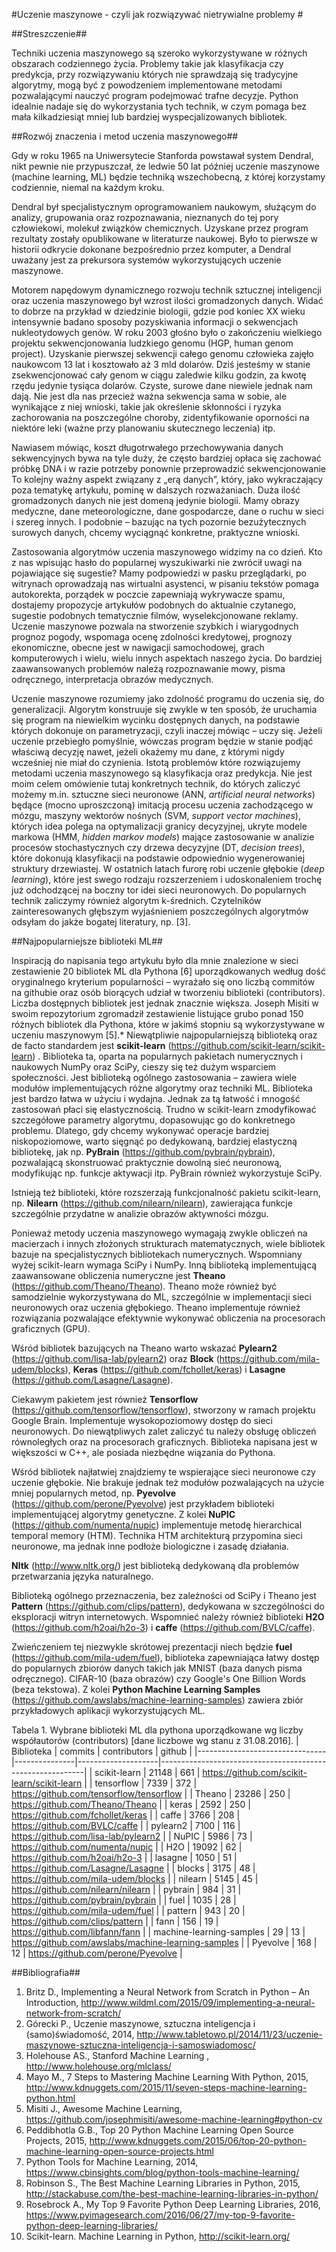 #Uczenie maszynowe - czyli jak rozwiązywać nietrywialne problemy #

##Streszczenie##

Techniki uczenia maszynowego są szeroko wykorzystywane w różnych obszarach codziennego życia. Problemy takie jak klasyfikacja czy predykcja, przy rozwiązywaniu których nie sprawdzają się tradycyjne algorytmy, mogą być z powodzeniem implementowane metodami pozwalającymi nauczyć program podejmować trafne decyzje. Python idealnie nadaje się do wykorzystania tych technik, w czym pomaga bez mała kilkadziesiąt mniej lub bardziej wyspecjalizowanych bibliotek.

##Rozwój znaczenia i metod uczenia maszynowego##

Gdy w roku 1965 na Uniwersytecie Stanforda powstawał system Dendral, nikt pewnie nie przypuszczał, że ledwie 50 lat później uczenie maszynowe (machine learning, ML) będzie techniką wszechobecną, z której korzystamy codziennie, niemal na każdym kroku.

Dendral był specjalistycznym oprogramowaniem naukowym, służącym do analizy, grupowania oraz rozpoznawania, nieznanych do tej pory człowiekowi, molekuł związków chemicznych. Uzyskane przez program rezultaty zostały opublikowane w literaturze naukowej. Było to pierwsze w historii odkrycie dokonane bezpośrednio przez komputer, a Dendral uważany jest za prekursora systemów wykorzystujących uczenie maszynowe.

Motorem napędowym dynamicznego rozwoju technik sztucznej inteligencji oraz uczenia maszynowego był wzrost ilości gromadzonych danych. Widać to dobrze na przykład w dziedzinie biologii, gdzie pod koniec XX wieku intensywnie badano sposoby pozyskiwania informacji o sekwencjach nukleotydowych genów. W roku 2003 głośno było o zakończeniu wielkiego projektu sekwencjonowania ludzkiego genomu (HGP, human genom project). Uzyskanie pierwszej sekwencji całego genomu człowieka zajęło naukowcom 13 lat i kosztowało aż 3 mld dolarów. Dziś jesteśmy w stanie zsekwencjonować cały genom w ciągu zaledwie kilku godzin, za kwotę rzędu jedynie tysiąca dolarów. Czyste, surowe dane niewiele jednak nam dają. Nie jest dla nas przecież ważna sekwencja sama w sobie, ale wynikające z niej wnioski, takie jak określenie skłonności i ryzyka zachorowania na poszczególne choroby, zidentyfikowanie oporności na niektóre leki (ważne przy planowaniu skutecznego leczenia) itp. 

Nawiasem mówiąc, koszt długotrwałego przechowywania danych sekwencyjnych bywa na tyle duży, że często bardziej opłaca się zachować próbkę DNA i w razie potrzeby ponownie przeprowadzić sekwencjonowanie  To kolejny ważny aspekt związany z „erą danych”, który, jako wykraczający poza tematykę artykułu, pominę w dalszych rozważaniach.
Duża ilość gromadzonych danych nie jest domeną jedynie biologii. Mamy obrazy medyczne, dane meteorologiczne, dane gospodarcze, dane o ruchu w sieci i szereg innych. I podobnie – bazując na tych pozornie bezużytecznych surowych danych, chcemy wyciągnąć konkretne, praktyczne wnioski.

Zastosowania algorytmów uczenia maszynowego widzimy na co dzień. Kto z nas wpisując hasło do popularnej wyszukiwarki nie zwrócił uwagi na pojawiające się sugestie? Mamy podpowiedzi w pasku przeglądarki, po witrynach oprowadzają nas wirtualni asystenci, w pisaniu tekstów pomaga autokorekta, porządek w poczcie zapewniają wykrywacze spamu, dostajemy propozycje artykułów podobnych do aktualnie czytanego, sugestie podobnych tematycznie filmów, wyselekcjonowane reklamy. Uczenie maszynowe pozwala na stworzenie szybkich i wiarygodnych prognoz pogody, wspomaga ocenę zdolności kredytowej, prognozy ekonomiczne, obecne jest w nawigacji samochodowej, grach komputerowych i wielu, wielu innych aspektach naszego życia. Do bardziej zaawansowanych problemów należą rozpoznawanie mowy, pisma odręcznego, interpretacja obrazów medycznych.

Uczenie maszynowe rozumiemy jako zdolność programu do uczenia się, do generalizacji. Algorytm konstruuje się zwykle w ten sposób, że uruchamia się program na niewielkim wycinku dostępnych danych, na podstawie których dokonuje on parametryzacji, czyli inaczej mówiąc – uczy się. Jeżeli uczenie przebiegło pomyślnie, wówczas program będzie w stanie podjąć właściwą decyzję nawet, jeżeli okażemy mu dane, z którymi nigdy wcześniej nie miał do czynienia.
Istotą problemów które rozwiązujemy metodami uczenia maszynowego są klasyfikacja oraz predykcja. Nie jest moim celem omówienie tutaj konkretnych technik, do których zaliczyć możemy m.in. sztuczne sieci neuronowe (ANN, *artificial neural networks*) będące (mocno uproszczoną) imitacją procesu uczenia zachodzącego w mózgu, maszyny wektorów nośnych (SVM, *support vector machines*), których idea polega na optymalizacji granicy decyzyjnej, ukryte modele markowa (HMM, *hidden markov models*) mające zastosowanie w analizie procesów stochastycznych czy drzewa decyzyjne (DT, *decision trees*), które dokonują klasyfikacji na podstawie odpowiednio wygenerowaniej struktury drzewiastej. W ostatnich latach furorę robi uczenie głębokie (*deep learning*), które jest swego rodzaju rozszerzeniem i udoskonaleniem trochę już odchodzącej na boczny tor idei sieci neuronowych. Do popularnych technik zaliczymy również algorytm k-średnich. Czytelników zainteresowanych głębszym wyjaśnieniem poszczególnych algorytmów odsyłam do jakże bogatej literatury, np. [3].

##Najpopularniejsze biblioteki ML##

Inspiracją do napisania tego artykułu było dla mnie znalezione w sieci zestawienie 20 bibliotek ML dla Pythona [6] uporządkowanych według dość oryginalnego kryterium popularności – wyrażało się ono liczbą commitów na githubie oraz osób biorących udział w tworzeniu biblioteki (contributors). Liczba dostępnych bibliotek jest jednak znacznie większa. Joseph Misiti w swoim repozytorium zgromadził zestawienie listujące grubo ponad 150 różnych bibliotek dla Pythona, które w jakimś stopniu są wykorzystywane w uczeniu maszynowym [5].*
Niewątpliwie najpopularniejszą biblioteką oraz de facto standardem jest **scikit-learn** (https://github.com/scikit-learn/scikit-learn) . Biblioteka ta, oparta na popularnych pakietach numerycznych i naukowych NumPy oraz SciPy, cieszy się też dużym wsparciem społeczności. Jest biblioteką ogólnego zastosowania – zawiera wiele modułów implementujących różne algorytmy oraz techniki ML. Biblioteka jest bardzo łatwa w użyciu i wydajna. Jednak za tą łatwość i mnogość zastosowań płaci się elastycznością. Trudno w scikit-learn zmodyfikować szczegółowe parametry algorytmu, dopasowując go do konkretnego problemu. Dlatego, gdy chcemy wykonywać operacje bardziej niskopoziomowe, warto sięgnąć po dedykowaną, bardziej elastyczną bibliotekę, jak np. **PyBrain** (https://github.com/pybrain/pybrain), pozwalającą skonstruować praktycznie dowolną sieć neuronową, modyfikując np. funkcje aktywacji itp. PyBrain również wykorzystuje SciPy.

Istnieją też biblioteki, które rozszerzają funkcjonalność pakietu scikit-learn, np. **Nilearn** (https://github.com/nilearn/nilearn), zawierająca funkcje szczególnie przydatne w analizie obrazów aktywności mózgu.

Ponieważ metody uczenia maszynowego wymagają zwykle obliczeń na macierzach i innych złożonych strukturach matematycznych, wiele bibliotek bazuje na specjalistycznych bibliotekach numerycznych. Wspomniany wyżej scikit-learn wymaga SciPy i NumPy. Inną biblioteką implementującą zaawansowane obliczenia numeryczne jest **Theano** (https://github.com/Theano/Theano). Theano może również być samodzielnie wykorzystywana do ML, szczególnie w implementacji sieci neuronowych oraz uczenia głębokiego. Theano implementuje również rozwiązania pozwalające efektywnie wykonywać obliczenia na procesorach graficznych (GPU). 

Wśród bibliotek bazujących na Theano warto wskazać **Pylearn2** (https://github.com/lisa-lab/pylearn2) oraz **Block** (https://github.com/mila-udem/blocks), **Keras** (https://github.com/fchollet/keras) i **Lasagne** (https://github.com/Lasagne/Lasagne).

Ciekawym pakietem jest również **Tensorflow** (https://github.com/tensorflow/tensorflow), stworzony w ramach projektu Google Brain. Implementuje wysokopoziomowy dostęp do sieci neuronowych. Do niewątpliwych zalet zaliczyć tu należy obsługę obliczeń równoległych oraz na procesorach graficznych. Biblioteka napisana jest w większości w C++, ale posiada niezbędne wiązania do Pythona.

Wśród bibliotek najłatwiej znajdziemy te wspierające sieci neuronowe czy uczenie głębokie. Nie brakuje jednak też modułów pozwalających na użycie mniej popularnych metod, np. **Pyevolve** (https://github.com/perone/Pyevolve) jest przykładem biblioteki implementującej algorytmy genetyczne. Z kolei **NuPIC** (https://github.com/numenta/nupic) implementuje metodę hierarchical temporal memory (HTM). Technika HTM architekturą przypomina sieci neuronowe, ma jednak inne podłoże biologiczne i zasadę działania.

**Nltk** (http://www.nltk.org/) jest biblioteką dedykowaną dla problemów przetwarzania języka naturalnego.

Biblioteką ogólnego przeznaczenia, bez zależności od SciPy i Theano jest **Pattern** (https://github.com/clips/pattern), dedykowana w szczególności do eksploracji witryn internetowych. Wspomnieć należy również biblioteki **H2O** (https://github.com/h2oai/h2o-3)  i **caffe** (https://github.com/BVLC/caffe).

Zwieńczeniem tej niezwykle skrótowej prezentacji niech będzie **fuel** (https://github.com/mila-udem/fuel), biblioteka zapewniająca łatwy dostęp do popularnych zbiorów danych takich jak MNIST (baza danych pisma odręcznego). CIFAR-10 (baza obrazów) czy Google's One Billion Words (beza tekstowa). Z kolei **Python Machine Learning Samples** (https://github.com/awslabs/machine-learning-samples) zawiera zbiór przykładowych aplikacji wykorzystujących ML.
 
Tabela 1. Wybrane biblioteki ML dla pythona uporządkowane wg liczby współautorów (contributors) [dane liczbowe wg stanu z 31.08.2016].
|    Biblioteka                  |    commits    |    contributors    |    github                                                 |
|--------------------------------|---------------|--------------------|-----------------------------------------------------------|
|    scikit-learn                |    21148      |    661             |    https://github.com/scikit-learn/scikit-learn           |
|    tensorflow                  |    7339       |    372             |    https://github.com/tensorflow/tensorflow               |
|    Theano                      |    23286      |    250             |    https://github.com/Theano/Theano                       |
|    keras                       |    2592       |    250             |    https://github.com/fchollet/keras                      |
|    caffe                       |    3766       |    208             |    https://github.com/BVLC/caffe                          |
|    pylearn2                    |    7100       |    116             | https://github.com/lisa-lab/pylearn2                      |
|    NuPIC                       |    5986       |    73              | https://github.com/numenta/nupic                          |
|    H2O                         |    19092      |    62              | https://github.com/h2oai/h2o-3                            |
|    lasagne                     |    1050       |    51              |    https://github.com/Lasagne/Lasagne                     |
|    blocks                      |    3175       |    48              |    https://github.com/mila-udem/blocks                    |
|    nilearn                     |    5145       |    45              |    https://github.com/nilearn/nilearn                     |
|    pybrain                     |    984        |    31              | https://github.com/pybrain/pybrain                        |
|    fuel                        |    1035       |    28              |    https://github.com/mila-udem/fuel                      |
|    pattern                     |    943        |    20              | https://github.com/clips/pattern                          |
|    fann                        |    156        |    19              |    https://github.com/libfann/fann                        |
|    machine-learning-samples    |    29         |    13              |    https://github.com/awslabs/machine-learning-samples    |
|    Pyevolve                    |    168        |    12              |    https://github.com/perone/Pyevolve                     |


##Bibliografia##

1.	Britz D., Implementing a Neural Network from Scratch in Python – An Introduction, http://www.wildml.com/2015/09/implementing-a-neural-network-from-scratch/
2.	Górecki P., Uczenie maszynowe, sztuczna inteligencja i (samo)świadomość, 2014,  http://www.tabletowo.pl/2014/11/23/uczenie-maszynowe-sztuczna-inteligencja-i-samoswiadomosc/
3.	Holehouse AS., Stanford Machine Learning , http://www.holehouse.org/mlclass/
4.	Mayo M., 7 Steps to Mastering Machine Learning With Python, 2015, http://www.kdnuggets.com/2015/11/seven-steps-machine-learning-python.html
5.	Misiti J., Awesome Machine Learning, https://github.com/josephmisiti/awesome-machine-learning#python-cv
6.	Peddibhotla G.B., Top 20 Python Machine Learning Open Source Projects, 2015, http://www.kdnuggets.com/2015/06/top-20-python-machine-learning-open-source-projects.html
7.	Python Tools for Machine Learning, 2014, https://www.cbinsights.com/blog/python-tools-machine-learning/ 
8.	Robinson S., The Best Machine Learning Libraries in Python, 2015, http://stackabuse.com/the-best-machine-learning-libraries-in-python/ 
9.	Rosebrock A., My Top 9 Favorite Python Deep Learning Libraries, 2016, https://www.pyimagesearch.com/2016/06/27/my-top-9-favorite-python-deep-learning-libraries/ 
10.	Scikit-learn. Machine Learning in Python, http://scikit-learn.org/

